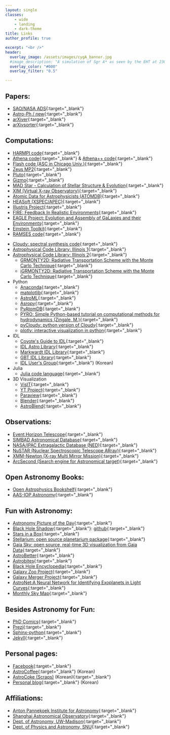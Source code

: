```yaml
---
layout: single
classes:
    - wide
    - landing
    - dark-theme
title: Links
author_profile: true

excerpt: "<br />"
header:
  overlay_image: /assets/images/cygA_banner.jpg
  #image_description: "A simulation of Sgr A* as seen by the EHT at 230 GHz" 
  overlay_color: "#000"
  overlay_filter: "0.5"

---
```


## Papers:
* [SAO/NASA ADS](https://ui.adsabs.harvard.edu/){:target="_blank"}
* [Astro-Ph / new](http://arxiv.org/list/astro-ph/new){:target="_blank"}
* [arXiver](http://arxiver.moonhats.com/){:target="_blank"}
* [arXivsorter](https://www.arxivsorter.org){:target="_blank"}


## Computations:
* [HARMPI code](https://github.com/atchekho/harmpi){:target="_blank"}
* [Athena code](https://princetonuniversity.github.io/Athena-Cversion/){:target="_blank"} & [Athena++ code](http://princetonuniversity.github.io/athena/){:target="_blank"}
* [Flash code (ASC in Chicago Univ.)](http://flash.uchicago.edu/website/home/){:target="_blank"}
* [Zeus MP2](http://solarmuri.ssl.berkeley.edu/~ledvina/public/code/){:target="_blank"}
* [Pluto](http://plutocode.ph.unito.it/){:target="_blank"}
* [Gizmo](http://www.tapir.caltech.edu/~phopkins/Site/GIZMO.html){:target="_blank"}
* [MAD Star - Calculation of Stellar Structure \& Evolution](http://www.astro.wisc.edu/~townsend/static.php?ref=tools){:target="_blank"}
* [XIM (Virtual X-ray Observatory)](http://www.astro.wisc.edu/our-science/research-areas/high-energy-astrophysics/compact-objects/xim-a-virtual-x-ray-observatory){:target="_blank"}
* [Atomic Data for Astrophysicists (ATOMDB)](http://www.atomdb.org/index.php){:target="_blank"}
* [HEASoft (XSPEC/APEC)](http://heasarc.gsfc.nasa.gov/docs/software.html){:target="_blank"}
* [Illustris Project](http://www.illustris-project.org){:target="_blank"}
* [FIRE: Feedback In Realistic Environments](http://fire.northwestern.edu/){:target="_blank"}
* [EAGLE Project: Evolution and Assembly of GaLaxies and their Environments](http://icc.dur.ac.uk/Eagle/){:target="_blank"}
* [Einstein Toolkit](http://einsteintoolkit.org/){:target="_blank"}
* [RAMSES code](http://www.ics.uzh.ch/~teyssier/ramses/RAMSES.html){:target="_blank"}
<!-- * Numerical Recipes in [Fortran77](http://homepage.univie.ac.at/mario.barbatti/papers/NRF/bookfpdf.html){:target="_blank"} / [Fortran90](http://homepage.univie.ac.at/mario.barbatti/papers/NRF/bookf90pdf.html){:target="_blank"} -->
* [Cloudy: spectral synthesis code](http://www.nublado.org/){:target="_blank"}
* [Astrophysical Code Library: Illinois 1](http://rainman.astro.illinois.edu/codelib/){:target="_blank"}
* [Astrophysical Code Library: Illinois 2](https://horizon.astro.illinois.edu/codes/){:target="_blank"}
   * [GRMONTY2D:  Radiative Transportation Scheme with the Monte Carlo Technique](https://github.com/pseudotensor/grmonty){:target="_blank"}
   * [iGRMONTY2D: Radiative Transportation Scheme with the Monte Carlo Technique](https://github.com/AFD-Illinois/igrmonty2d){:target="_blank"}
* Python
   * [Anaconda](https://www.continuum.io/){:target="_blank"}
   * [matplotlib](http://matplotlib.org){:target="_blank"}
   * [AstroML](http://www.astroml.org){:target="_blank"}
   * [Asropy](http://www.astropy.org){:target="_blank"}
   * [PyAtomDB](http://atomdb.readthedocs.io/en/stable/index.html){:target="_blank"}
   * [PYRO: Simple Python-based tutorial on computational methods for hydrodynamics (Zingale, M.)](https://github.com/zingale/pyro2){:target="_blank"}
   * [pyCloudy: python version of Cloudy](https://sites.google.com/site/pycloudy/){:target="_blank"}
   * [plotly: interactive visualization in python](https://plot.ly/){:target="_blank"}
* IDL
   * [Coyote's Guide to IDL](http://www.idlcoyote.com/){:target="_blank"}
   * [IDL Astro Library](http://idlastro.gsfc.nasa.gov/){:target="_blank"}
   * [Markwardt IDL Library](http://www.physics.wisc.edu/~craigm/idl/idl.html){:target="_blank"}
   * [GBT IDL Library](http://gbtidl.nrao.edu/){:target="_blank"}
   * [IDL User's Group](http://idl.selab.re.kr/){:target="_blank"} (Korean)
* Julia
   * [Julia code language](https://julialang.org/){:target="_blank"}
* 3D Visualization
   * [VisIT](https://wci.llnl.gov/simulation/computer-codes/visit/){:target="_blank"}
   * [YT Project](https://yt-project.org/){:target="_blank"}
   * [Paraview](https://www.paraview.org/){:target="_blank"}
   * [Blender](https://www.blender.org/){:target="_blank"}
   * [AstroBlend](http://www.astroblend.com/getstarted.html){:target="_blank"}

## Observations:
* [Event Horizon Telescope](https://eventhorizontelescope.org/){:target="_blank"}
* [SIMBAD Astronomical Database](http://simbad.u-strasbg.fr/simbad/){:target="_blank"}
* [NASA/IPAC Extragalactic Database (NED)](http://ned.ipac.caltech.edu/){:target="_blank"}
* [NuSTAR (Nuclear Spectroscopic Telescope ARray)](http://www.nustar.caltech.edu/){:target="_blank"}
* [XMM-Newton (X-ray Multi Mirror Mission)](http://xmm.esac.esa.int/){:target="_blank"}
* [ArcSecond (Search engine for Astronomical target)](https://www.arcsecond.io/){:target="_blank"}

## Open Astronomy Books:
* [Open Astrophysics Bookshelf](http://open-astrophysics-bookshelf.github.io/){:target="_blank"}
* [AAS-IOP Astronomy](https://iopscience.iop.org/bookList/10/1?orderBy=date&orderDir=descending&book-subject=&collection=AAS-IOP+Astronomy&year=&submit=Go){:target="_blank"}

## Fun with Astronomy:
* [Astronomy Picture of the Day](http://apod.nasa.gov/apod/){:target="_blank"}
* [Black Hole Shadow](http://rantonels.github.io/starless/){:target="_blank"}: [github](https://github.com/rantonels/starless){:target="_blank"}
* [Stars in a Box](https://starinabox.lco.global/){:target="_blank"}
* [Stellarium: open source planetarium package](http://stellarium.org/){:target="_blank"}
* [Gaia Sky: open source, real-time 3D visualization from Gaia Data](https://zah.uni-heidelberg.de/institutes/ari/gaia/outreach/gaiasky/){:target="_blank"}
* [AstroBetter](http://www.astrobetter.com/){:target="_blank"}
* [Astrobites](http://astrobites.org/){:target="_blank"}
* [Black Hole Encyclopedia](http://blackholes.stardate.org/){:target="_blank"}
* [Galaxy Zoo Project](http://www.galaxyzoo.org/){:target="_blank"}
* [Galaxy Merger Project](http://galmer.obspm.fr/){:target="_blank"}
* [AstroNet:A Neural Network for Identifying Exoplanets in Light Curves](https://github.com/google-research/exoplanet-ml){:target="_blank"}
* [Monthly Sky Map](http://www.skymaps.com/downloads.html){:target="_blank"}

## Besides Astronomy for Fun:
* [PhD Comics](http://www.phdcomics.com/comics.php){:target="_blank"}
* [Prezi](https://prezi.com/){:target="_blank"}
* [Sphinx-python](http://www.sphinx-doc.org/en/stable/){:target="_blank"}
* [Jekyll](https://jekyllrb.com/){:target="_blank"}

## Personal pages:
* [Facebook](http://www.facebook.com/doosoo){:target="_blank"}
* [AstroCoffee](http://astrocoffee.tistory.com/){:target="_blank"} (Korean)
* [AstroCoke (Scraps)](http://astrocoke.tistory.com/) (Korean){:target="_blank"}
* [Personal blog](http://centerofworld.tistory.com){:target="_blank"} (Korean)

## Affiliations:
* [Anton Pannekoek Institute for Astronomy](http://api.uva.nl/){:target="_blank"}
* [Shanghai Astronomical Observatory](http://english.shao.cas.cn/){:target="_blank"}
* [Dept. of Astronomy, UW-Madison](http://www.astro.wisc.edu/){:target="_blank"}
* [Dept. of Physics and Astronomy, SNU](http://astro1.snu.ac.kr/home/eng/Introduction/AboutUs.asp?globalmenu=1&localmenu=1){:target="_blank"}
